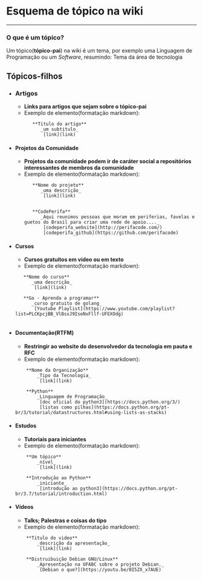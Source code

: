 # Esquema de tópico na wiki
----
### O que é um tópico?

Um tópico(**tópico-pai**) na wiki é um tema, por exemplo uma Linguagem de Programação ou um *Software*, resumindo: Tema da área de tecnologia


## Tópicos-filhos

* ### Artigos
  * **Links para artigos que sejam sobre o tópico-pai** 
  * Exemplo de elemento(formatação markdown):
    ```
       **Titulo do artigo**
          _um subtitulo_
           [link](link)
    ```
    
* #### Projetos da Comunidade
  * **Projetos da comunidade podem ir de caráter social a repositórios interessantes de membros da comunidade** 
  * Exemplo de elemento(formatação markdown):
    ```
       **Nome do projeto**
          _uma descrição_
           [link](link)
         
         
       **CodePerifa**
          _Aqui reunimos pessoas que moram em periferias, favelas e guetos do Brasil para criar uma rede de apoio...._
           [codeperifa_website](http://perifacode.com/)
           [codeperifa_github](https://github.com/perifacode)
    ```

* #### Cursos
  * **Cursos gratuitos em vídeo ou em texto**
  * Exemplo de elemento(formatação markdown):
   ```
      **Nome do curso**
         _uma descrição_
          [link](link)
      
      **Go - Aprenda a programar**
         _curso gratuito de golang_
          [Youtube Playlist](https://www.youtube.com/playlist?list=PLCKpcjBB_VlBsxJ9IseNxFllf-UFEXOdg)
       
   ```



* #### Documentação(RTFM)
  * **Restringir ao website do desenvolvedor da tecnologia em pauta e RFC**
  * Exemplo de elemento(formatação markdown):
  ```
      **Nome da Organização**
          _Tipo da Tecnologia_
           [link](link)
          
      **Python**
          _Linguagem de Programação_
           [doc oficial do python3](https://docs.python.org/3/)
           [listas como pilhas](https://docs.python.org/pt-br/3/tutorial/datastructures.html#using-lists-as-stacks)
  ```
  
* #### Estudos
  * **Tutoriais para iniciantes**
  * Exemplo de elemento(formatação markdown):
  ```
      **Um tópico**
          _nível_
           [link](link)
      
      **Introdução ao Python**
          _iniciante_
           [introdução ao python3](https://docs.python.org/pt-br/3.7/tutorial/introduction.html)
  ```

* #### Vídeos
  * **Talks; Palestras e coisas do tipo**
  * Exemplo de elemento(formatação markdown):
  ```
      **Titulo do video**
          _descrição da apresentação_
           [link](link)
          
      **Distruibuição Debian GNU/Linux**
          _Apresentação na UFABC sobre o projeto Debian._
           [Debian o que?](https://youtu.be/0I5ZX_x7AUE)
  ```
